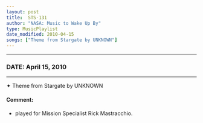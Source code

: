 ```yaml
---
layout: post
title:  STS-131
author: "NASA: Music to Wake Up By"
type: MusicPlaylist
date_modified: 2010-04-15
songs: ["Theme from Stargate by UNKNOWN"]
---
```


----
### DATE: April 15, 2010
----
✦ Theme from Stargate by UNKNOWN

#### Comment:
* played for Mission Specialist Rick Mastracchio.



<br/>
<center>
	<a target="_blank"
	   href="https://twitter.com/intent/tweet?hashtags=Space,NASA,Playlist,NASAWakeupCalls,SpaceProgram&text={{ page.author}}, '{{ page.songs.first }}' {{ page.title }}, {{ page.date | date: '%B %d, %Y' }}. {{ site.url }}{{ page.url }}&via=nasawakeupcalls"><i class="fab fa-twitter" alt="Tweet this page" style="font-size: 1.3em;"></i></a>
	&nbsp; 	<i class="fas fa-user-astronaut" style="font-size: 1.5em;"></i> &nbsp;
    <a type="amzn" search="'Theme from Stargate by UNKNOWN'" category="popular music">
    <i class="fab fa-amazon" style="font-size: 1.3em;"></i></a>
</center>
